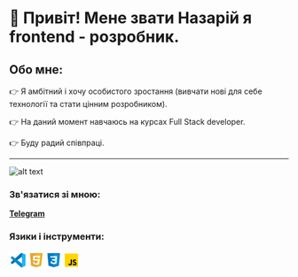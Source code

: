 # :wave: Привіт! Мене звати Назарій я frontend - розробник.
## Обо мне:
:point_right:  Я амбітний і хочу особистого зростання (вивчати нові для себе технології та стати цінним розробником).

:point_right: На даний момент навчаюсь на курсах Full Stack developer.

:point_right: Буду радий співпраці.

___

![alt text]( widht="40">)

### Зв'язатися зі мною:
[**Telegram**](https://t.me/Nazarii0504)




### Язики і інструменти:
 <img align="left" width="32px" src="./icon/icons8-visual-studio-code-2019.svg" alt="vs-code">
<img align="left" width="32px" src="./icon/icons8-html-5.svg" alt="html">
 <img align="left" width="32px" src="./icon/icons8-css3.svg" alt="css3">
  <img align="left" width="32px" src="./icon/icons8-javascript.svg" alt="javascript">

